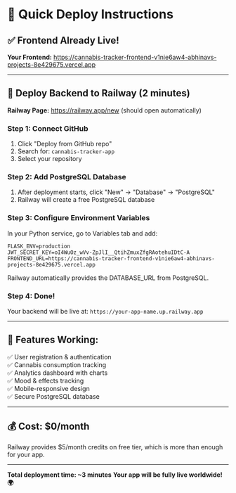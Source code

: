 # 🚀 Quick Deploy Instructions

## ✅ Frontend Already Live!
**Your Frontend:** https://cannabis-tracker-frontend-v1nie6aw4-abhinavs-projects-8e429675.vercel.app

---

## 🔄 Deploy Backend to Railway (2 minutes)

**Railway Page:** https://railway.app/new (should open automatically)

### Step 1: Connect GitHub
1. Click "Deploy from GitHub repo"
2. Search for: `cannabis-tracker-app`
3. Select your repository

### Step 2: Add PostgreSQL Database
1. After deployment starts, click "New" → "Database" → "PostgreSQL"
2. Railway will create a free PostgreSQL database

### Step 3: Configure Environment Variables
In your Python service, go to Variables tab and add:

```
FLASK_ENV=production
JWT_SECRET_KEY=oI4WuOz_wVv-ZpJlI__QtihZmuxZfgRAotehuIDtC-A
FRONTEND_URL=https://cannabis-tracker-frontend-v1nie6aw4-abhinavs-projects-8e429675.vercel.app
```

Railway automatically provides the DATABASE_URL from PostgreSQL.

### Step 4: Done!
Your backend will be live at: `https://your-app-name.up.railway.app`

---

## 🎉 Features Working:
✅ User registration & authentication  
✅ Cannabis consumption tracking  
✅ Analytics dashboard with charts  
✅ Mood & effects tracking  
✅ Mobile-responsive design  
✅ Secure PostgreSQL database  

---

## 💰 Cost: $0/month
Railway provides $5/month credits on free tier, which is more than enough for your app.

---

**Total deployment time: ~3 minutes**
**Your app will be fully live worldwide! 🌍**
